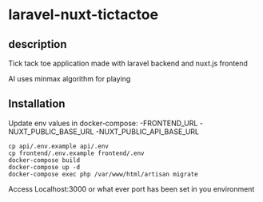 # laravel-nuxt-tictactoe


## description
Tick tack toe application made with laravel backend and nuxt.js frontend

AI uses minmax algorithm for playing


## Installation


Update env values in docker-compose: 
-FRONTEND_URL
-NUXT_PUBLIC_BASE_URL
-NUXT_PUBLIC_API_BASE_URL

```
cp api/.env.example api/.env
cp frontend/.env.example frontend/.env
docker-compose build
docker-compose up -d
docker-compose exec php /var/www/html/artisan migrate
```
Access Localhost:3000 or what ever port has been set in you environment